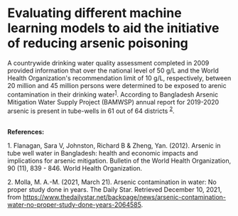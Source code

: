 # Evaluating different machine learning models to aid the initiative of reducing arsenic poisoning
A countrywide drinking water quality assessment completed in 2009 provided information that over the national level of 50 g/L and the World Health Organization's recommendation limit of 10 g/L, respectively, between 20 million and 45 million persons were determined to be exposed to arenic contamination in their drinking water<sup>[1](#myfootnote1)</sup>. According to Bangladesh Arsenic Mitigation Water Supply Project (BAMWSP) annual report for 2019-2020 arsenic is present in tube-wells in 61 out of 64 districts <sup>[2](#myfootnote1)</sup>.


<br>
<b>References:</b>

<a name="myfootnote1">1</a>. Flanagan, Sara V, Johnston, Richard B & Zheng, Yan. (‎2012)‎. Arsenic in tube well water in Bangladesh: health and economic impacts and implications for arsenic mitigation. Bulletin of the World Health Organization, 90 (‎11)‎, 839 - 846. World Health Organization.

<a name="myfootnote1">2</a>. Molla, M. A.-M. (2021, March 21). Arsenic contamination in water: No proper study done in years. The Daily Star. Retrieved December 10, 2021, from https://www.thedailystar.net/backpage/news/arsenic-contamination-water-no-proper-study-done-years-2064585. 
